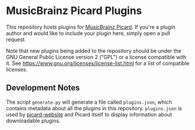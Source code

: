 # MusicBrainz Picard Plugins

This repository hosts plugins for [MusicBrainz Picard](https://picard.musicbrainz.org/). If you're a plugin author and would like to include your plugin here, simply open a pull request.

Note that new plugins being added to the repository should be under the GNU General Public License version 2 ("GPL") or a license compatible with it. See https://www.gnu.org/licenses/license-list.html for a list of compatible licenses.

## Development Notes

The script `generate.py` will generate a file called `plugins.json`, which contains metadata about all the plugins in this repository. `plugins.json` is used by [picard-website](https://github.com/musicbrainz/picard-website) and Picard itself to display information about downloadable plugins.
